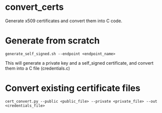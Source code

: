 # convert_certs

Generate x509 certificates and convert them into C code.

# Generate from scratch

```generate_self_signed.sh --endpoint <endpoint_name>```

This will generate a private key and a self_signed certificate, and convert them into a C file (credentials.c)

# Convert existing certificate files

```cert_convert.py --public <public_file> --private <private_file> --out <credentials_file>```

